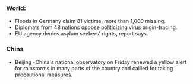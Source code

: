 ### World:
- Floods in Germany claim 81 victims, more than 1,000 missing.
- Diplomats from 48 nations oppose politicizing virus origin-tracing.
- EU agency denies asylum seekers' rights, report says.
 ### China
  - Beijing -China's national observatory on Friday renewed a yellow alert for rainstorms in many parts of the country and callled for taking precautional measures.